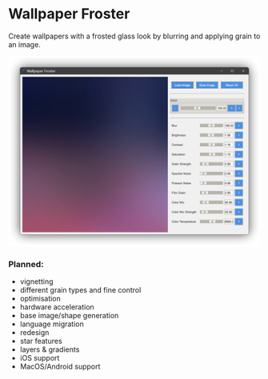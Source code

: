 # Wallpaper Froster
Create wallpapers with a frosted glass look by blurring and applying grain to an image.

![Screenshot](/screenshot.png)

### Planned:
- vignetting
- different grain types and fine control
- optimisation
- hardware acceleration
- base image/shape generation
- language migration
- redesign
- star features
- layers & gradients
- iOS support
- MacOS/Android support